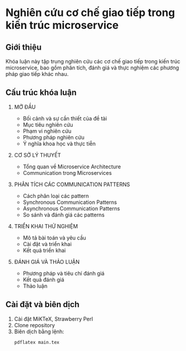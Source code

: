 # Nghiên cứu cơ chế giao tiếp trong kiến trúc microservice

## Giới thiệu
Khóa luận này tập trung nghiên cứu các cơ chế giao tiếp trong kiến trúc microservice, bao gồm phân tích, đánh giá và thực nghiệm các phương pháp giao tiếp khác nhau.

## Cấu trúc khóa luận
1. MỞ ĐẦU
   - Bối cảnh và sự cần thiết của đề tài
   - Mục tiêu nghiên cứu
   - Phạm vi nghiên cứu
   - Phương pháp nghiên cứu
   - Ý nghĩa khoa học và thực tiễn

2. CƠ SỞ LÝ THUYẾT
   - Tổng quan về Microservice Architecture
   - Communication trong Microservices

3. PHÂN TÍCH CÁC COMMUNICATION PATTERNS
   - Cách phân loại các pattern
   - Synchronous Communication Patterns
   - Asynchronous Communication Patterns
   - So sánh và đánh giá các patterns

4. TRIỂN KHAI THỬ NGHIỆM
   - Mô tả bài toán và yêu cầu
   - Cài đặt và triển khai
   - Kết quả triển khai

5. ĐÁNH GIÁ VÀ THẢO LUẬN
   - Phương pháp và tiêu chí đánh giá
   - Kết quả đánh giá
   - Thảo luận

## Cài đặt và biên dịch
1. Cài đặt MiKTeX, Strawberry Perl
2. Clone repository
3. Biên dịch bằng lệnh:
   ```bash
   pdflatex main.tex
   ```